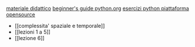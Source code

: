 [materiale didattico](https://github.com/glucatv/Programmazione-dei-Calcolatori-aa23-24/)
[beginner's guide python.org](https://wiki.python.org/moin/BeginnersGuide)
[esercizi python piattaforma opensource](https://www.hackinscience.org/)


* [[complessita' spaziale e temporale]]
* [[lezioni 1 a 5]]
* [[lezione 6]]

